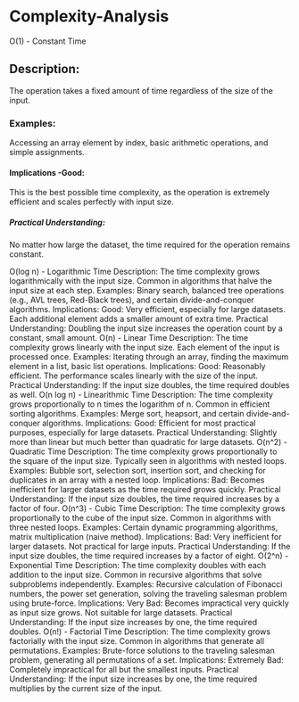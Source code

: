 # Complexity-Analysis


O(1) - Constant Time

## Description: 
The operation takes a fixed amount of time regardless of the size of the input.

### Examples: 
Accessing an array element by index, basic arithmetic operations, and simple assignments.

#### Implications -Good: 
This is the best possible time complexity, as the operation is extremely efficient and scales perfectly with input size.

##### Practical Understanding: 
No matter how large the dataset, the time required for the operation remains constant.


O(log n) - Logarithmic Time
Description: The time complexity grows logarithmically with the input size. Common in algorithms that halve the input size at each step.
Examples: Binary search, balanced tree operations (e.g., AVL trees, Red-Black trees), and certain divide-and-conquer algorithms.
Implications:
Good: Very efficient, especially for large datasets. Each additional element adds a smaller amount of extra time.
Practical Understanding: Doubling the input size increases the operation count by a constant, small amount.
O(n) - Linear Time
Description: The time complexity grows linearly with the input size. Each element of the input is processed once.
Examples: Iterating through an array, finding the maximum element in a list, basic list operations.
Implications:
Good: Reasonably efficient. The performance scales linearly with the size of the input.
Practical Understanding: If the input size doubles, the time required doubles as well.
O(n log n) - Linearithmic Time
Description: The time complexity grows proportionally to n times the logarithm of n. Common in efficient sorting algorithms.
Examples: Merge sort, heapsort, and certain divide-and-conquer algorithms.
Implications:
Good: Efficient for most practical purposes, especially for large datasets.
Practical Understanding: Slightly more than linear but much better than quadratic for large datasets.
O(n^2) - Quadratic Time
Description: The time complexity grows proportionally to the square of the input size. Typically seen in algorithms with nested loops.
Examples: Bubble sort, selection sort, insertion sort, and checking for duplicates in an array with a nested loop.
Implications:
Bad: Becomes inefficient for larger datasets as the time required grows quickly.
Practical Understanding: If the input size doubles, the time required increases by a factor of four.
O(n^3) - Cubic Time
Description: The time complexity grows proportionally to the cube of the input size. Common in algorithms with three nested loops.
Examples: Certain dynamic programming algorithms, matrix multiplication (naive method).
Implications:
Bad: Very inefficient for larger datasets. Not practical for large inputs.
Practical Understanding: If the input size doubles, the time required increases by a factor of eight.
O(2^n) - Exponential Time
Description: The time complexity doubles with each addition to the input size. Common in recursive algorithms that solve subproblems independently.
Examples: Recursive calculation of Fibonacci numbers, the power set generation, solving the traveling salesman problem using brute-force.
Implications:
Very Bad: Becomes impractical very quickly as input size grows. Not suitable for large datasets.
Practical Understanding: If the input size increases by one, the time required doubles.
O(n!) - Factorial Time
Description: The time complexity grows factorially with the input size. Common in algorithms that generate all permutations.
Examples: Brute-force solutions to the traveling salesman problem, generating all permutations of a set.
Implications:
Extremely Bad: Completely impractical for all but the smallest inputs.
Practical Understanding: If the input size increases by one, the time required multiplies by the current size of the input.
